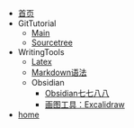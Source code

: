 <!-- docs/_sidebar.md -->

* [首页](/)
* GitTutorial
  * [Main](01_GitTutorial/Main.md)
  * [Sourcetree](01_GitTutorial/Sourcetree.md)
* WritingTools
  * [Latex](02_WritingTools/Latex.md)
  * [Markdown语法](02_WritingTools/Markdown语法.md)
  * Obsidian
    * [Obsidian七七八八](02_WritingTools/Obsidian/Obsidian七七八八.md)
    * [画图工具：Excalidraw](02_WritingTools/Obsidian/画图工具：Excalidraw.md)
* [home](home.md)
